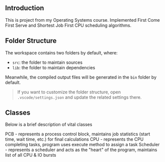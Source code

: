 ## Introduction

This is project from my Operating Systems course. Implemented First Come First Serve and Shortest Job First CPU scheduling algorithms.
## Folder Structure

The workspace contains two folders by default, where:

- `src`: the folder to maintain sources
- `lib`: the folder to maintain dependencies

Meanwhile, the compiled output files will be generated in the `bin` folder by default.

> If you want to customize the folder structure, open `.vscode/settings.json` and update the related settings there.

## Classes
Below is a brief description of vital classes

PCB - represents a process control block, maintains job statistics (start time, wait time, etc.) for final calculations
CPU - represents the CPU completing tasks, program uses execute method to assign a task
Scheduler - represents a scheduler and acts as the "heart" of the program, maintains list of all CPU & IO bursts
